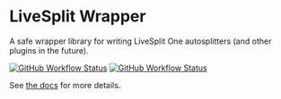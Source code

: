 # LiveSplit Wrapper

A safe wrapper library for writing LiveSplit One autosplitters (and other plugins in the future).

[![GitHub Workflow Status](https://img.shields.io/github/workflow/status/p1n3appl3/livesplit-wrapper/Continuous%20integration)](https://github.com/P1n3appl3/livesplit-wrapper/actions/workflows/ci.yml)
[![GitHub Workflow Status](https://img.shields.io/github/workflow/status/p1n3appl3/livesplit-wrapper/Deploy%20docs?label=Docs)](https://p1n3appl3.github.io/livesplit-wrapper)

See [the docs](https://p1n3appl3.github.io/livesplit-wrapper) for more details.
